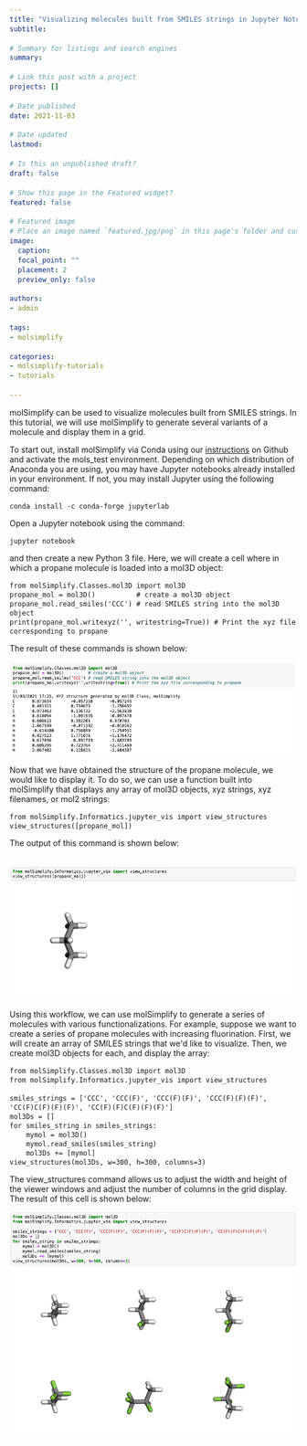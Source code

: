 ```yaml
---
title: "Visualizing molecules built from SMILES strings in Jupyter Notebooks using molSimplify"
subtitle: 

# Summary for listings and search engines
summary: 

# Link this post with a project
projects: []

# Date published
date: 2021-11-03

# Date updated
lastmod: 

# Is this an unpublished draft?
draft: false

# Show this page in the Featured widget?
featured: false

# Featured image
# Place an image named `featured.jpg/png` in this page's folder and customize its options here.
image:
  caption: 
  focal_point: ""
  placement: 2
  preview_only: false

authors:
- admin

tags:
- molsimplify

categories:
- molsimplify-tutorials
- tutorials

---
```

molSimplify can be used to visualize molecules built from SMILES strings. In this tutorial, we will use molSimplify to generate several variants of a molecule and display them in a grid.


To start out, install molSimplify via Conda using our [instructions](https://github.com/hjkgrp/molSimplify#readme) on Github and activate the mols_test environment. Depending on which distribution of Anaconda you are using, you may have Jupyter notebooks already installed in your environment. If not, you may install Jupyter using the following command:



```
conda install -c conda-forge jupyterlab
```
Open a Jupyter notebook using the command:



```
jupyter notebook
```
and then create a new Python 3 file. Here, we will create a cell where in which a propane molecule is loaded into a mol3D object:



```
from molSimplify.Classes.mol3D import mol3D
propane_mol = mol3D()          # create a mol3D object
propane_mol.read_smiles('CCC') # read SMILES string into the mol3D object
print(propane_mol.writexyz('', writestring=True)) # Print the xyz file corresponding to propane
```
The result of these commands is shown below:


![](image_0.png)


Now that we have obtained the structure of the propane molecule, we would like to display it. To do so, we can use a function built into molSimplify that displays any array of mol3D objects, xyz strings, xyz filenames, or mol2 strings:



```
from molSimplify.Informatics.jupyter_vis import view_structures
view_structures([propane_mol])
```
The output of this command is shown below:  
 


![](image_1.png)


Using this workflow, we can use molSimplify to generate a series of molecules with various functionalizations. For example, suppose we want to create a series of propane molecules with increasing fluorination. First, we will create an array of SMILES strings that we'd like to visualize. Then, we create mol3D objects for each, and display the array:



```
from molSimplify.Classes.mol3D import mol3D
from molSimplify.Informatics.jupyter_vis import view_structures

smiles_strings = ['CCC', 'CCC(F)', 'CCC(F)(F)', 'CCC(F)(F)(F)', 'CC(F)C(F)(F)(F)', 'CC(F)(F)C(F)(F)(F)']
mol3Ds = []
for smiles_string in smiles_strings:
    mymol = mol3D()
    mymol.read_smiles(smiles_string)
    mol3Ds += [mymol]
view_structures(mol3Ds, w=300, h=300, columns=3)
```
The view_structures command allows us to adjust the width and height of the viewer windows and adjust the number of columns in the grid display. The result of this cell is shown below:


![](image_2.png)



